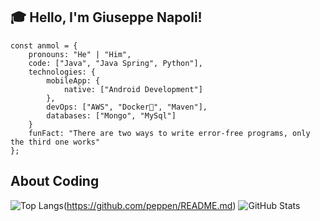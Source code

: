 ## :mortar_board: Hello, I'm Giuseppe Napoli!
`````
const anmol = {
    pronouns: "He" | "Him",
    code: ["Java", "Java Spring", Python"],
    technologies: {
        mobileApp: {
            native: ["Android Development"]
        },
        devOps: ["AWS", "Docker🐳", "Maven"],
        databases: ["Mongo", "MySql"]
    }
    funFact: "There are two ways to write error-free programs, only the third one works"
};
`````

## About Coding 

![Top Langs](https://github-readme-stats.vercel.app/api/top-langs/?username=peppen&layout=compact)(https://github.com/peppen/README.md)
![GitHub Stats](https://github-readme-stats.vercel.app/api?username=peppen&show_icons=true&theme=radical)
